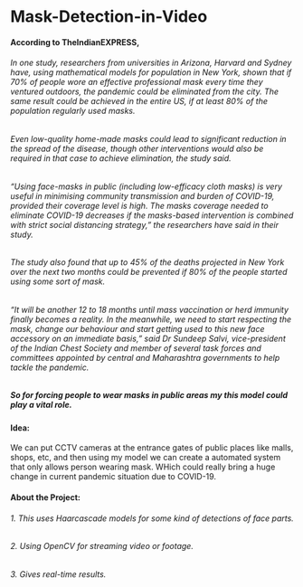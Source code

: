 # Mask-Detection-in-Video
 
#### According to TheIndianEXPRESS,
###### In one study, researchers from universities in Arizona, Harvard and Sydney have, using mathematical models for population in New York, shown that if 70% of people wore an effective professional mask every time they ventured outdoors, the pandemic could be eliminated from the city. The same result could be achieved in the entire US, if at least 80% of the population regularly used masks.

###### Even low-quality home-made masks could lead to significant reduction in the spread of the disease, though other interventions would also be required in that case to achieve elimination, the study said.

###### “Using face-masks in public (including low-efficacy cloth masks) is very useful in minimising community transmission and burden of COVID-19, provided their coverage level is high. The masks coverage needed to eliminate COVID-19 decreases if the masks-based intervention is combined with strict social distancing strategy,” the researchers have said in their study.

###### The study also found that up to 45% of the deaths projected in New York over the next two months could be prevented if 80% of the people started using some sort of mask.

###### “It will be another 12 to 18 months until mass vaccination or herd immunity finally becomes a reality. In the meanwhile, we need to start respecting the mask, change our behaviour and start getting used to this new face accessory on an immediate basis,” said Dr Sundeep Salvi, vice-president of the Indian Chest Society and member of several task forces and committees appointed by central and Maharashtra governments to help tackle the pandemic.


##### So for forcing people to wear masks in public areas my this model could play a vital role. 
#### Idea:
We can put CCTV cameras at the entrance gates of public places like malls, shops, etc, and then using my model we can create a automated system that only allows person wearing mask. WHich could really bring a huge change in current pandemic situation due to COVID-19.

#### About the Project:
###### 1. This uses Haarcascade models for some kind of detections of face parts.
###### 2. Using OpenCV for streaming video or footage.
###### 3. Gives real-time results.
